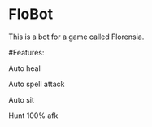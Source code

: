 # FloBot
This is a bot for a game called Florensia.

#Features:

Auto heal

Auto spell attack

Auto sit

Hunt 100% afk
